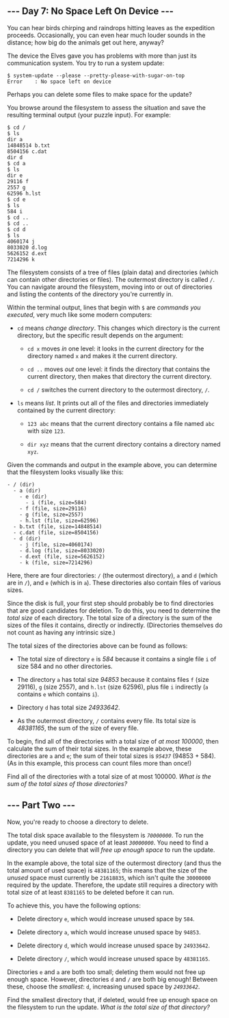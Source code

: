 ## --- Day 7: No Space Left On Device --- ##

You can hear birds chirping and raindrops hitting leaves as the
expedition proceeds. Occasionally, you can even hear much louder sounds
in the distance; how big do the animals get out here, anyway?

The device the Elves gave you has problems with more than just its
communication system. You try to run a system update:

    $ system-update --please --pretty-please-with-sugar-on-top
    Error    : No space left on device

Perhaps you can delete some files to make space for the update?

You browse around the filesystem to assess the situation and save the
resulting terminal output (your puzzle input). For example:

    $ cd /
    $ ls
    dir a
    14848514 b.txt
    8504156 c.dat
    dir d
    $ cd a
    $ ls
    dir e
    29116 f
    2557 g
    62596 h.lst
    $ cd e
    $ ls
    584 i
    $ cd ..
    $ cd ..
    $ cd d
    $ ls
    4060174 j
    8033020 d.log
    5626152 d.ext
    7214296 k

The filesystem consists of a tree of files (plain data) and directories
(which can contain other directories or files). The outermost directory
is called `/`. You can navigate around the filesystem, moving into or
out of directories and listing the contents of the directory you're
currently in.

Within the terminal output, lines that begin with `$` are *commands you
executed*, very much like some modern computers:

  * `cd` means *change directory*. This changes which directory is the
    current directory, but the specific result depends on the argument:

      * `cd x` moves *in* one level: it looks in the current directory
        for the directory named `x` and makes it the current directory.

      * `cd ..` moves *out* one level: it finds the directory that
        contains the current directory, then makes that directory the
        current directory.

      * `cd /` switches the current directory to the outermost
        directory, `/`.

  * `ls` means *list*. It prints out all of the files and directories
    immediately contained by the current directory:

      * `123 abc` means that the current directory contains a file
        named `abc` with size `123`.

      * `dir xyz` means that the current directory contains a directory
        named `xyz`.

Given the commands and output in the example above, you can determine
that the filesystem looks visually like this:

    - / (dir)
      - a (dir)
        - e (dir)
          - i (file, size=584)
        - f (file, size=29116)
        - g (file, size=2557)
        - h.lst (file, size=62596)
      - b.txt (file, size=14848514)
      - c.dat (file, size=8504156)
      - d (dir)
        - j (file, size=4060174)
        - d.log (file, size=8033020)
        - d.ext (file, size=5626152)
        - k (file, size=7214296)

Here, there are four directories: `/` (the outermost directory), `a`
and `d` (which are in `/`), and `e` (which is in `a`). These
directories also contain files of various sizes.

Since the disk is full, your first step should probably be to find
directories that are good candidates for deletion. To do this, you need
to determine the *total size* of each directory. The total size of a
directory is the sum of the sizes of the files it contains, directly or
indirectly. (Directories themselves do not count as having any
intrinsic size.)

The total sizes of the directories above can be found as follows:

  * The total size of directory `e` is *584* because it contains a
    single file `i` of size 584 and no other directories.

  * The directory `a` has total size *94853* because it contains files
    `f` (size 29116), `g` (size 2557), and `h.lst` (size 62596), plus
    file `i` indirectly (`a` contains `e` which contains `i`).

  * Directory `d` has total size *24933642*.

  * As the outermost directory, `/` contains every file. Its total size
    is *48381165*, the sum of the size of every file.

To begin, find all of the directories with a total size of *at most
100000*, then calculate the sum of their total sizes. In the example
above, these directories are `a` and `e`; the sum of their total sizes
is *`95437`* (94853 + 584). (As in this example, this process can count
files more than once!)

Find all of the directories with a total size of at most 100000. *What
is the sum of the total sizes of those directories?*

## --- Part Two --- ##

Now, you're ready to choose a directory to delete.

The total disk space available to the filesystem is *`70000000`*. To
run the update, you need unused space of at least *`30000000`*. You
need to find a directory you can delete that will *free up enough space*
to run the update.

In the example above, the total size of the outermost directory (and
thus the total amount of used space) is `48381165`; this means that the
size of the *unused* space must currently be `21618835`, which isn't
quite the `30000000` required by the update. Therefore, the update
still requires a directory with total size of at least `8381165` to be
deleted before it can run.

To achieve this, you have the following options:

  * Delete directory `e`, which would increase unused space by `584`.

  * Delete directory `a`, which would increase unused space by `94853`.

  * Delete directory `d`, which would increase unused space by `24933642`.

  * Delete directory `/`, which would increase unused space by `48381165`.

Directories `e` and `a` are both too small; deleting them would not
free up enough space. However, directories `d` and `/` are both big
enough! Between these, choose the *smallest*: `d`, increasing unused
space by *`24933642`*.

Find the smallest directory that, if deleted, would free up enough
space on the filesystem to run the update. *What is the total size of
that directory?*
